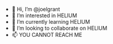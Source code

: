 - 👋 Hi, I’m @joelgrant
- 👀 I’m interested in HELIUM
- 🌱 I’m currently learning HELIUM
- 💞️ I’m looking to collaborate on HELIUM
- 📫 YOU CANNOT REACH ME
